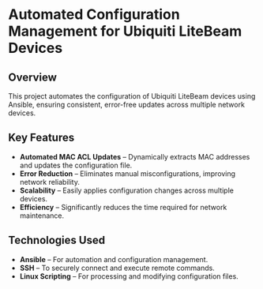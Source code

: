 # Automated Configuration Management for Ubiquiti LiteBeam Devices

## Overview
This project automates the configuration of Ubiquiti LiteBeam devices using Ansible, ensuring consistent, error-free updates across multiple network devices.

## Key Features
- **Automated MAC ACL Updates** – Dynamically extracts MAC addresses and updates the configuration file.
- **Error Reduction** – Eliminates manual misconfigurations, improving network reliability.
- **Scalability** – Easily applies configuration changes across multiple devices.
- **Efficiency** – Significantly reduces the time required for network maintenance.

## Technologies Used
- **Ansible** – For automation and configuration management.
- **SSH** – To securely connect and execute remote commands.
- **Linux Scripting** – For processing and modifying configuration files.
